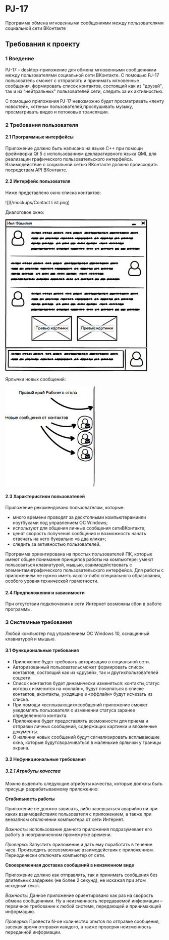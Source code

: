 # PJ-17
Программа обмена мгновенными сообщениями между пользователями социальной сети ВКонтакте

## Требования к проекту

### 1 Введение

PJ-17 – desktop-приложение для обмена мгновенными сообщениями между пользователями социальной сети ВКонтакте.  С помощью PJ-17 пользователь сможет с отправлять и принимать мгновенные сообщения, формировать список контактов, состоящий как из "друзей", так и из "нейтральных" пользователей сети, следить за их активностью.

С помощью приложения PJ-17 невозможно будет просматривать «ленту новостей», «стены» пользователей,прослушивать музыку, просматривать видео и потоковые трансляции.

### 2 Требования пользователя

#### 2.1 Программные интерфейсы

Приложение должно быть написано на языке C++ при помощи фреймворка Qt 5  с  использованием декларатирвного языка QML для реализации графического пользовательского интерфейса. Взаимодействие с социальной сетью ВКонтакте должно происходить посредствам API ВКонтакте. 

#### 2.2 Интерфейс пользователя

Ниже представлено окно списка контактов:

![](/mockups/Contact List.png)

Диалоговое окно:

![](/mockups/Dialogue.png)



Ярлычки новых сообщений:

![](/mockups/Ярлычки.png)

#### 2.3 Характеристики пользователей

Приложение рекомендовано пользователям, которые:

* много времени проводят за десктопными компьютерамиили ноутбуками под управлением ОС Windows;
* используют для общения личные сообщения сетиВКонтакте;
* ценят скорость получения сообщения и возможность начать отвечать на него буквально «в два клика»;
* следить за активностью пользователей.

Программа ориентирована на простых пользователей ПК, которые имеют общее понимание принципов работы на компьютере: умеют пользоваться клавиатурой, мышью, взаимодействовать с элементамиграфического пользовательского интерфейса. Для работы с приложением не нужно иметь какого-либо специального образования, особого уровня технической грамотности.

#### 2.4 Предположения и зависимости

При отсутствии подключения к сети Интернет возможны сбои в работе программы.

### 3 Системные требования

Любой компьютер под управлением ОС Windows 10, оснащенный клавиатурой и мышью.

#### 3.1 Функциональные требования

* Приложение будет требовать авторизацию в социальной сети. 
* Авторизованный пользовательсможет формировать список контактов, состоящий как из «друзей», так и другихпользователей соцсети.
* Список контактов будет динамически изменяться: контакты,статус которых изменится на «онлайн», будут появляться в списке контактов, аконтакты, уходящие в «оффлайн» будут исчезать из списка.
* При помощи «всплывающих»сообщений приложение сможет уведомлять пользователя о изменении статуса заранее определенного контакта. 
* Приложение будет предоставлять возможности для приема и отправки личных сообщений, содержащих картинки и вложенные документы.
* О наличии новых сообщений будут сигнализировать всплывающие окна, которые будутсворачиваться в маленькие ярлычки у границы экрана.

#### 3.2 Нефункциональные требования

##### 3.2.1 Атрибуты качества

Можно выделить следующие атрибуты качества, которые должны быть присущи разрабатываемому приложению:

**Стабильность работы**

Приложение не должно зависать, либо завершаться аварийно ни при каких взаимодействиях пользователя с приложением, а также при внезапном отключении компьютера от сети Интернет.

*Важность*: использование данного приложения подразумевает его работу в неограниченном промежутке времени.

*Проверка*: Запустить приложение и дать ему поработать в течение часа. Производить всевозможные взаимодействия с приложением. Периодически отключать компьютер от сети.

**Своевременная доставка сообщений в неизменном виде**

Приложение должно как отправлять, так и принимать сообщения без длительных задержек (не более 2 секунд), не искажая при этом исходный текст.

*Важность*: Данное приложение ориентировано как раз на скорость обмена сообщениями. Ну а неизменность передаваемой информации – первичное требование к любой системе, передающей и принимающей информацию.

*Проверка*: Провести N-ое количество опытов по отправке сообщения, засекая время отправки каждого, а также проверяя неизменность переданной информации.